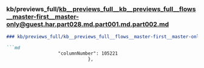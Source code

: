 ### kb/previews_full/kb__previews_full__kb__previews_full__flows__master-first__master-only@guest.har.part028.md.part001.md.part002.md

```md
### kb/previews_full/kb__previews_full__flows__master-first__master-only@guest.har.part028.md.part001.md (part 002)

```md
                   "columnNumber": 105221
                              },
                  
```

```

```
